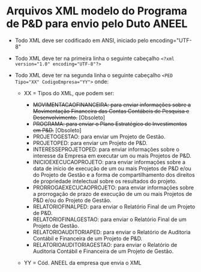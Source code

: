 # Arquivos XML modelo do Programa de P&D para envio pelo Duto ANEEL

- Todo XML deve ser codificado em ANSI, iniciado pelo encoding="UTF-8"

- Todo XML deve ter na primeira linha o seguinte cabeçalho ```<?xml version="1.0" encoding="UTF-8"?>```

- Todo XML deve ter na segunda linha o seguinte cabeçalho ```<PED Tipo="XX" CodigoEmpresa="YY">``` onde:

  - XX = Tipos do XML, que podem ser:

    - ~~MOVIMENTACAOFINANCEIRA: para enviar informações sobre a Movimentação Financeira das Contas Contábeis de Pesquisa e Desenvolvimento.~~ [Obsoleto]
    - ~~PROGRAMA: para enviar o Plano Estratégico de Investimentos em P&D.~~ [Obsoleto]
    - PROJETOGESTAO: para enviar um Projeto de Gestão.
    - PROJETOPED: para enviar um Projeto de P&D.
    - INTERESSEPROJETOPED: para enviar informações sobre o interesse da Empresa em executar um ou mais Projetos de P&D.
    - INICIOEXECUCAOPROJETO: para enviar informações sobre a data de início de execução de um ou mais Projetos de P&D e/ou do Projeto de Gestão e a forma de compartilhamento dos direitos de propriedade intelectual sobre os resultados do projeto.
    - PRORROGAEXECUCAOPROJETO: para enviar informações sobre a prorrogação de prazo de execução de um ou mais Projetos de P&D e/ou do Projeto de Gestão.
    - RELATORIOFINALPED: para enviar o Relatório Final de um Projeto de P&D.
    - RELATORIOFINALGESTAO: para enviar o Relatório Final de um Projeto de Gestão.
    - RELATORIOAUDITORIAPED: para enviar o Relatório de Auditoria Contábil e Financeira de um Projeto de P&D.
    - RELATORIOAUDITORIAGESTAO: para enviar o Relatório de Auditoria Contábil e Financeira de um Projeto de Gestão.
  - YY = Cód. ANEEL da empresa que envia o XML
